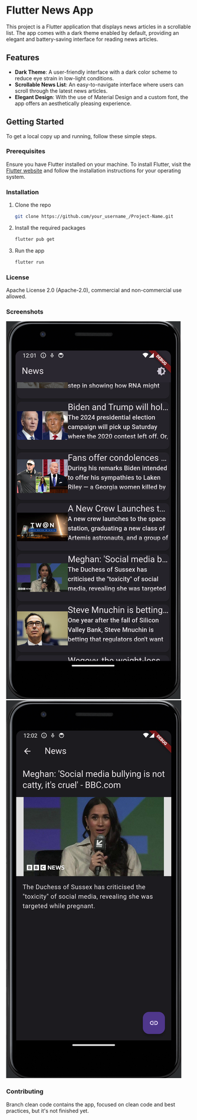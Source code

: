 # Flutter News App

This project is a Flutter application that displays news articles in a scrollable list. The app comes with a dark theme enabled by default, providing an elegant and battery-saving interface for reading news articles.

## Features

- **Dark Theme**: A user-friendly interface with a dark color scheme to reduce eye strain in low-light conditions.
- **Scrollable News List**: An easy-to-navigate interface where users can scroll through the latest news articles.
- **Elegant Design**: With the use of Material Design and a custom font, the app offers an aesthetically pleasing experience.

## Getting Started

To get a local copy up and running, follow these simple steps.

### Prerequisites

Ensure you have Flutter installed on your machine. To install Flutter, visit the [Flutter website](https://flutter.dev/get-started/) and follow the installation instructions for your operating system.

### Installation

1. Clone the repo
   ```sh
   git clone https://github.com/your_username_/Project-Name.git
    ```

2. Install the required packages
   ```sh
   flutter pub get
   ```
   
3. Run the app
   ```sh
   flutter run
   ```


### License
Apache License 2.0 (Apache-2.0), commercial and non-commercial use allowed.

### Screenshots
![Screenshot 1](docs/images/screen1.png)
![Screenshot 2](docs/images/screen2.png)

### Contributing
Branch clean code contains the app, focused on clean code and best practices, but it's not finished yet.
